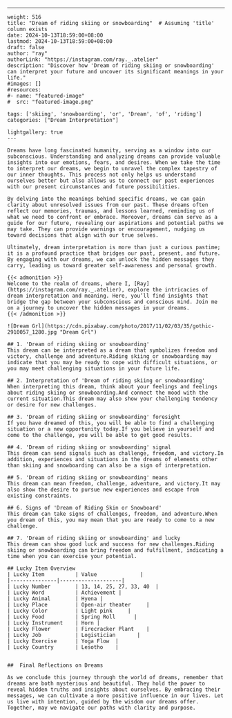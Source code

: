 ---
    weight: 516
    title: "Dream of riding skiing or snowboarding"  # Assuming 'title' column exists
    date: 2024-10-13T18:59:00+08:00
    lastmod: 2024-10-13T18:59:00+08:00
    draft: false
    author: "ray"
    authorLink: "https://instagram.com/ray._.atelier"
    description: "Discover how 'Dream of riding skiing or snowboarding' can interpret your future and uncover its significant meanings in your life."
    #images: []
    #resources:
    #- name: "featured-image"
    #  src: "featured-image.png"
    
    tags: ['skiing', 'snowboarding', 'or', 'Dream', 'of', 'riding']
    categories: ["Dream Interpretation"]
    
    lightgallery: true
    ---
    
    Dreams have long fascinated humanity, serving as a window into our subconscious. Understanding and analyzing dreams can provide valuable insights into our emotions, fears, and desires. When we take the time to interpret our dreams, we begin to unravel the complex tapestry of our inner thoughts. This process not only helps us understand ourselves better but also allows us to connect our past experiences with our present circumstances and future possibilities.
    
    By delving into the meanings behind specific dreams, we can gain clarity about unresolved issues from our past. These dreams often reflect our memories, traumas, and lessons learned, reminding us of what we need to confront or embrace. Moreover, dreams can serve as a guide for our future, revealing our aspirations and potential paths we may take. They can provide warnings or encouragement, nudging us toward decisions that align with our true selves.
    
    Ultimately, dream interpretation is more than just a curious pastime; it is a profound practice that bridges our past, present, and future. By engaging with our dreams, we can unlock the hidden messages they carry, leading us toward greater self-awareness and personal growth.
    
    {{< admonition >}}
    Welcome to the realm of dreams, where I, [Ray](https://instagram.com/ray._.atelier), explore the intricacies of dream interpretation and meaning. Here, you’ll find insights that bridge the gap between your subconscious and conscious mind. Join me on a journey to uncover the hidden messages in your dreams.
    {{< /admonition >}}
    
    ![Dream Grl](https://cdn.pixabay.com/photo/2017/11/02/03/35/gothic-2910057_1280.jpg "Dream Grl")
    
    ## 1. 'Dream of riding skiing or snowboarding'
    This dream can be interpreted as a dream that symbolizes freedom and victory, challenge and adventure.Riding skiing or snowboarding may indicate that you may be ready to cope with difficult situations, or you may meet challenging situations in your future life.
    
    ## 2. Interpretation of 'Dream of riding skiing or snowboarding'
    When interpreting this dream, think about your feelings and feelings about riding skiing or snowboarding.And connect the mood with the current situation.This dream may also show your challenging tendency or desire for new challenges.
    
    ## 3. 'Dream of riding skiing or snowboarding' foresight
    If you have dreamed of this, you will be able to find a challenging situation or a new opportunity today.If you believe in yourself and come to the challenge, you will be able to get good results.
    
    ## 4. 'Dream of riding skiing or snowboarding' signal
    This dream can send signals such as challenge, freedom, and victory.In addition, experiences and situations in the dreams of elements other than skiing and snowboarding can also be a sign of interpretation.
    
    ## 5. 'Dream of riding skiing or snowboarding' means
    This dream can mean freedom, challenge, adventure, and victory.It may also show the desire to pursue new experiences and escape from existing constraints.
    
    ## 6. Signs of 'Dream of Riding Skin or Snowboard'
    This dream can take signs of challenges, freedom, and adventure.When you dream of this, you may mean that you are ready to come to a new challenge.
    
    ## 7. 'Dream of riding skiing or snowboarding' and lucky
    This dream can show good luck and success for new challenges.Riding skiing or snowboarding can bring freedom and fulfillment, indicating a time when you can exercise your potential.
    
    ## Lucky Item Overview
    | Lucky Item          | Value              |
    |---------------|--------------------|
    | Lucky Number        | 13, 14, 25, 27, 33, 40  |
    | Lucky Word          | Achievement |
    | Lucky Animal        | Hyena |
    | Lucky Place         | Open-air theater     |
    | Lucky Color         | Light pink     |
    | Lucky Food          | Spring Roll      |
    | Lucky Instrument    | Horn |
    | Lucky Flower        | Firecracker Plant    |
    | Lucky Job           | Logistician       |
    | Lucky Exercise      | Yoga Flow  |
    | Lucky Country       | Lesotho    |
    
    
    ##  Final Reflections on Dreams
    
    As we conclude this journey through the world of dreams, remember that dreams are both mysterious and beautiful. They hold the power to reveal hidden truths and insights about ourselves. By embracing their messages, we can cultivate a more positive influence in our lives. Let us live with intention, guided by the wisdom our dreams offer. Together, may we navigate our paths with clarity and purpose.
    